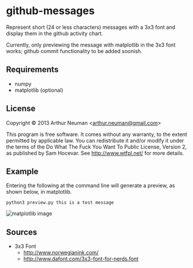 github-messages
===============
Represent short (24 or less characters) messages with a 3x3 font and display
them in the github activity chart.

Currently, only previewing the message with matplotlib in the 3x3 font works;
github commit functionality to be added soonish.

Requirements
----
- numpy
- matplotlib (optional)


License
----
Copyright © 2013 Arthur Neuman <<arthur.neuman@gmail.com>>

This program is free software. It comes without any warranty, to
the extent permitted by applicable law. You can redistribute it
and/or modify it under the terms of the Do What The Fuck You Want
To Public License, Version 2, as published by Sam Hocevar. See
<http://www.wtfpl.net/> for more details.

Example
----
Entering the following at the command line will generate a preview, as shown
below, in matplotlib.

    python3 preview.py this is a test message

![matplotlib image](https://raw.github.com/zarthur/github-messages/master/images/test_message.png)

Sources
----

- 3x3 Font
  - http://www.norwegianink.com/
  - http://www.dafont.com/3x3-font-for-nerds.font
